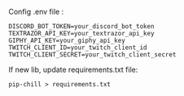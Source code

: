 Config .env file : 
```
DISCORD_BOT_TOKEN=your_discord_bot_token
TEXTRAZOR_API_KEY=your_textrazor_api_key
GIPHY_API_KEY=your_giphy_api_key
TWITCH_CLIENT_ID=your_twitch_client_id
TWITCH_CLIENT_SECRET=your_twitch_client_secret
```

If new lib, update requirements.txt file:
```
pip-chill > requirements.txt
```